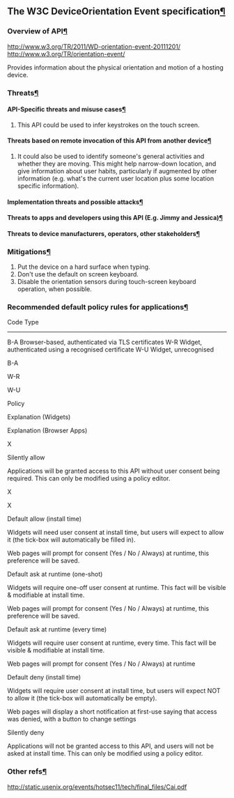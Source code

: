 The W3C DeviceOrientation Event specification[¶](#The-W3C-DeviceOrientation-Event-specification)
------------------------------------------------------------------------------------------------

### Overview of API[¶](#Overview-of-API)

<http://www.w3.org/TR/2011/WD-orientation-event-20111201/>\
<http://www.w3.org/TR/orientation-event/>

Provides information about the physical orientation and motion of a
hosting device.

### Threats[¶](#Threats)

#### API-Specific threats and misuse cases[¶](#API-Specific-threats-and-misuse-cases)

1.  This API could be used to infer keystrokes on the touch screen.

#### Threats based on remote invocation of this API from another device[¶](#Threats-based-on-remote-invocation-of-this-API-from-another-device)

1.  It could also be used to identify someone's general activities and
    whether they are moving. This might help narrow-down location, and
    give information about user habits, particularly if augmented by
    other information (e.g. what's the current user location plus some
    location specific information).

#### Implementation threats and possible attacks[¶](#Implementation-threats-and-possible-attacks)

#### Threats to apps and developers using this API (E.g. Jimmy and Jessica)[¶](#Threats-to-apps-and-developers-using-this-API-Eg-Jimmy-and-Jessica)

#### Threats to device manufacturers, operators, other stakeholders[¶](#Threats-to-device-manufacturers-operators-other-stakeholders)

### Mitigations[¶](#Mitigations)

1.  Put the device on a hard surface when typing.
2.  Don't use the default on screen keyboard.
3.  Disable the orientation sensors during touch-screen keyboard
    operation, when possible.

### Recommended default policy rules for applications[¶](#Recommended-default-policy-rules-for-applications)

  Code   Type
  ------ ------------------------------------------------------
  B-A    Browser-based, authenticated via TLS certificates
  W-R    Widget, authenticated using a recognised certificate
  W-U    Widget, unrecognised

B-A

W-R

W-U

Policy

Explanation (Widgets)

Explanation (Browser Apps)

X

Silently allow

Applications will be granted access to this API without user consent
being required. This can only be modified using a policy editor.

X

X

Default allow (install time)

Widgets will need user consent at install time, but users will expect to
allow it (the tick-box will automatically be filled in).

Web pages will prompt for consent (Yes / No / Always) at runtime, this
preference will be saved.

Default ask at runtime (one-shot)

Widgets will require one-off user consent at runtime. This fact will be
visible & modifiable at install time.

Web pages will prompt for consent (Yes / No / Always) at runtime, this
preference will be saved.

Default ask at runtime (every time)

Widgets will require user consent at runtime, every time. This fact will
be visible & modifiable at install time.

Web pages will prompt for consent (Yes / No / Always) at runtime

Default deny (install time)

Widgets will require user consent at install time, but users will expect
NOT to allow it (the tick-box will automatically be empty).

Web pages will display a short notification at first-use saying that
access was denied, with a button to change settings

Silently deny

Applications will not be granted access to this API, and users will not
be asked at install time. This can only be modified using a policy
editor.

### Other refs[¶](#Other-refs)

<http://static.usenix.org/events/hotsec11/tech/final_files/Cai.pdf>

